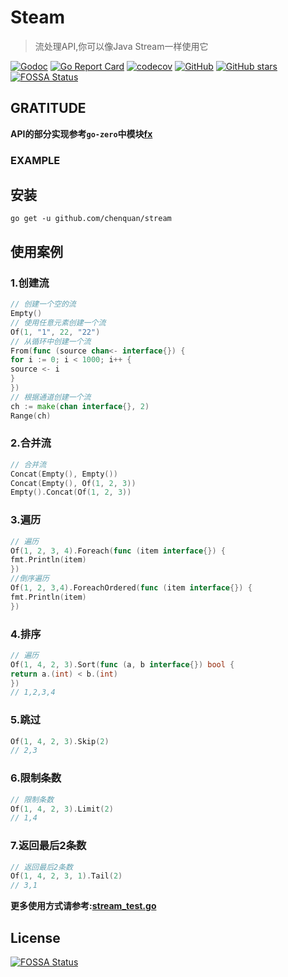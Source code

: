 # Steam

> 流处理API,你可以像Java Stream一样使用它

[![Godoc](https://img.shields.io/badge/godoc-reference-brightgreen)](https://pkg.go.dev/github.com/chenquan/stream)
[![Go Report Card](https://goreportcard.com/badge/github.com/chenquan/stream)](https://goreportcard.com/report/github.com/chenquan/stream)
[![codecov](https://codecov.io/gh/chenquan/stream/branch/master/graph/badge.svg?token=MXUK9MSJP1)](https://codecov.io/gh/chenquan/stream)
[![GitHub](https://img.shields.io/github/license/chenquan/stream)](https://github.com/chenquan/stream/blob/master/LICENSE)
[![GitHub stars](https://img.shields.io/github/stars/chenquan/stream)](https://github.com/chenquan/stream/stargazers)
[![FOSSA Status](https://app.fossa.com/api/projects/git%2Bgithub.com%2Fchenquan%2Fstream.svg?type=shield)](https://app.fossa.com/projects/git%2Bgithub.com%2Fchenquan%2Fstream?ref=badge_shield)

## GRATITUDE

**API的部分实现参考`go-zero`中模块[fx](https://github.com/tal-tech/go-zero/blob/master/core/fx/stream.go)**

### EXAMPLE

## 安装

```shell
go get -u github.com/chenquan/stream
```

## 使用案例

### 1.创建流

```go
// 创建一个空的流
Empty()
// 使用任意元素创建一个流
Of(1, "1", 22, "22")
// 从循环中创建一个流
From(func (source chan<- interface{}) {
for i := 0; i < 1000; i++ {
source <- i
}
})
// 根据通道创建一个流
ch := make(chan interface{}, 2)
Range(ch)
```

### 2.合并流

```go
// 合并流
Concat(Empty(), Empty())
Concat(Empty(), Of(1, 2, 3))
Empty().Concat(Of(1, 2, 3))

```

### 3.遍历

```go
// 遍历
Of(1, 2, 3, 4).Foreach(func (item interface{}) {
fmt.Println(item)
})
//倒序遍历
Of(1, 2, 3,4).ForeachOrdered(func (item interface{}) {
fmt.Println(item)
})
```

### 4.排序

```go
// 遍历
Of(1, 4, 2, 3).Sort(func (a, b interface{}) bool {
return a.(int) < b.(int)
})
// 1,2,3,4
```

### 5.跳过

```go
Of(1, 4, 2, 3).Skip(2)
// 2,3
```

### 6.限制条数

```go
// 限制条数
Of(1, 4, 2, 3).Limit(2)
// 1,4
```

### 7.返回最后2条数

```go
// 返回最后2条数
Of(1, 4, 2, 3, 1).Tail(2)
// 3,1
```

**更多使用方式请参考:[stream_test.go](stream_test.go)**



## License
[![FOSSA Status](https://app.fossa.com/api/projects/git%2Bgithub.com%2Fchenquan%2Fstream.svg?type=large)](https://app.fossa.com/projects/git%2Bgithub.com%2Fchenquan%2Fstream?ref=badge_large)
